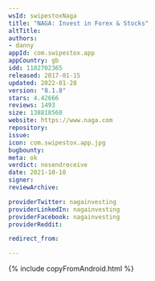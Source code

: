 ```yaml
---
wsId: swipestoxNaga
title: "NAGA: Invest in Forex & Stocks"
altTitle: 
authors:
- danny
appId: com.swipestox.app
appCountry: gb
idd: 1182702365
released: 2017-01-15
updated: 2022-01-28
version: "8.1.8"
stars: 4.42666
reviews: 1493
size: 138818560
website: https://www.naga.com
repository: 
issue: 
icon: com.swipestox.app.jpg
bugbounty: 
meta: ok
verdict: nosendreceive
date: 2021-10-10
signer: 
reviewArchive:

providerTwitter: nagainvesting
providerLinkedIn: nagainvesting
providerFacebook: nagainvesting
providerReddit: 

redirect_from:

---
```


{% include copyFromAndroid.html %}
